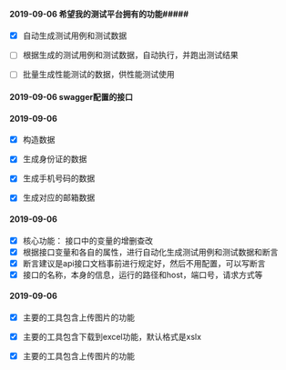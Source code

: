 
#### 2019-09-06 希望我的测试平台拥有的功能#####
 - [x]  自动生成测试用例和测试数据
 - [ ]  根据生成的测试用例和测试数据，自动执行，并跑出测试结果
 - [ ]  批量生成性能测试的数据，供性能测试使用



#### 2019-09-06 swagger配置的接口 #####



#### 2019-09-06 #####
 - [x]  构造数据
 - [x]  生成身份证的数据
 - [x]  生成手机号码的数据
 - [x]  生成对应的邮箱数据
 

#### 2019-09-06 #####
 - [x]  核心功能： 接口中的变量的增删查改
 - [x] 根据接口变量和各自的属性，进行自动化生成测试用例和测试数据和断言
 - [x] 断言建议是api接口文档事前进行规定好，然后不用配置，可以写断言
 - [x] 接口的名称，本身的信息，运行的路径和host，端口号，请求方式等

#### 2019-09-06 #####
 - [x] 主要的工具包含上传图片的功能
 - [x] 主要的工具包含下载到excel功能，默认格式是xslx
 - [x] 主要的工具包含上传图片的功能

